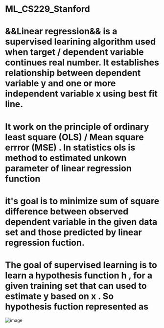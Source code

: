 # ML_CS229_Stanford
# &&Linear regression&& is a supervised learining algorithm used when target / dependent variable continues real number. It establishes relationship between dependent variable  y  and one or more independent variable  x  using best fit line.
# It work on the principle of ordinary least square  (OLS)  / Mean square errror  (MSE) . In statistics ols is method to estimated unkown parameter of linear regression function
# it's goal is to minimize sum of square difference between observed dependent variable in the given data set and those predicted by linear regression fuction.
# The goal of supervised learning is to learn a hypothesis function  h , for a given training set that can used to estimate  y  based on  x . So hypothesis fuction represented as
![image](https://user-images.githubusercontent.com/43907156/164890656-f473a40b-f0c4-4830-a969-a214b0b81ed8.png)
